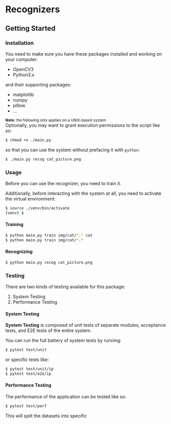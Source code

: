 # Recognizers

## Getting Started

### Installation

You need to make sure you have these packages installed and working on your computer:

* OpenCV3
* Python3.x

and their supporting packages:

* matplotlib
* numpy
* pillow
* ...

<small>**Note:** the following only applies on a UNIX-based system</small>  
Optionally, you may want to grant execution permissions to the script like so:

```bash
$ chmod +x ./main.py
```

so that you can use the system without prefacing it with `python`:

```bash
$ ./main.py recog cat_picture.png
```

### Usage

Before you can use the recognizer, you need to train it.

Additionally, before interacting with the system at all, you need to activate the virtual environment:

```bash
$ source ./venv/bin/activate
(venv) $
```

#### Training

```bash
$ python main.py train img/cat/*.* cat
$ python main.py train img/cat/*.*
```

#### Recognizing

```bash
$ python main.py recog cat_picture.png
```

### Testing

There are two kinds of testing available for this package:
1. System Testing
2. Performance Testing

#### System Testing

**System Testing** is composed of unit tests of separate modules, acceptance tests, and E2E tests of the entire system.

You can run the full battery of system tests by running:

```bash
$ pytest test/unit
```

or specific tests like:

```bash
$ pytest test/unit/ip
$ pytest test/e2e/ip
```

#### Performance Testing

The performance of the application can be tested like so:

```bash
$ pytest test/perf
```

This will split the datasets into specific
